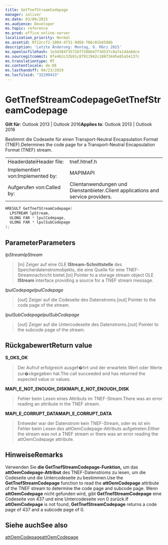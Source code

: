 ```yaml
---
title: GetTnefStreamCodepage
manager: soliver
ms.date: 03/09/2015
ms.audience: Developer
ms.topic: reference
ms.prod: office-online-server
localization_priority: Normal
ms.assetid: 0f22ccf2-1004-4731-9d68-f66c01b4588b
description: 'Letzte Änderung: Montag, 9. März 2015'
ms.openlocfilehash: 1e3d384f35726ff28bb47f3d537c8a7a1dda6dce
ms.sourcegitcommit: 8fe462c32b91c87911942c188f3445e85a54137c
ms.translationtype: MT
ms.contentlocale: de-DE
ms.lasthandoff: 04/23/2019
ms.locfileid: "32299433"
---
```

# <a name="gettnefstreamcodepage"></a><span data-ttu-id="822de-103">GetTnefStreamCodepage</span><span class="sxs-lookup"><span data-stu-id="822de-103">GetTnefStreamCodepage</span></span>

  
  
<span data-ttu-id="822de-104">**Gilt für**: Outlook 2013 | Outlook 2016</span><span class="sxs-lookup"><span data-stu-id="822de-104">**Applies to**: Outlook 2013 | Outlook 2016</span></span> 
  
<span data-ttu-id="822de-105">Bestimmt die Codeseite für einen Transport-Neutral Encapsulation Format (TNEF).</span><span class="sxs-lookup"><span data-stu-id="822de-105">Determines the code page for a Transport-Neutral Encapsulation Format (TNEF) stream.</span></span>
  
|||
|:-----|:-----|
|<span data-ttu-id="822de-106">Headerdatei</span><span class="sxs-lookup"><span data-stu-id="822de-106">Header file:</span></span>  <br/> |<span data-ttu-id="822de-107">tnef.h</span><span class="sxs-lookup"><span data-stu-id="822de-107">tnef.h</span></span>  <br/> |
|<span data-ttu-id="822de-108">Implementiert von:</span><span class="sxs-lookup"><span data-stu-id="822de-108">Implemented by:</span></span>  <br/> |<span data-ttu-id="822de-109">MAPI</span><span class="sxs-lookup"><span data-stu-id="822de-109">MAPI</span></span>  <br/> |
|<span data-ttu-id="822de-110">Aufgerufen von:</span><span class="sxs-lookup"><span data-stu-id="822de-110">Called by:</span></span>  <br/> |<span data-ttu-id="822de-111">Clientanwendungen und Dienstanbieter.</span><span class="sxs-lookup"><span data-stu-id="822de-111">Client applications and service providers.</span></span>  <br/> |
   
```cpp
HRESULT GetTnefStreamCodepage(
  LPSTREAM lpStream,
  ULONG FAR * lpulCodepage,
  ULONG FAR * lpulSubCodepage
);
```

## <a name="parameters"></a><span data-ttu-id="822de-112">Parameter</span><span class="sxs-lookup"><span data-stu-id="822de-112">Parameters</span></span>

 <span data-ttu-id="822de-113">_lpStream_</span><span class="sxs-lookup"><span data-stu-id="822de-113">_lpStream_</span></span>
  
> <span data-ttu-id="822de-114">[in] Zeiger auf eine OLE **IStream-Schnittstelle** des Speicherdatenstromobjekts, die eine Quelle für eine TNEF-Streamnachricht bietet.</span><span class="sxs-lookup"><span data-stu-id="822de-114">[in] Pointer to a storage stream object OLE **IStream** interface providing a source for a TNEF stream message.</span></span> 
    
 <span data-ttu-id="822de-115">_lpulCodepage_</span><span class="sxs-lookup"><span data-stu-id="822de-115">_lpulCodepage_</span></span>
  
> <span data-ttu-id="822de-116">[out] Zeiger auf die Codeseite des Datenstroms.</span><span class="sxs-lookup"><span data-stu-id="822de-116">[out] Pointer to the code page of the stream.</span></span>
    
 <span data-ttu-id="822de-117">_lpulSubCodepage_</span><span class="sxs-lookup"><span data-stu-id="822de-117">_lpulSubCodepage_</span></span>
  
> <span data-ttu-id="822de-118">[out] Zeiger auf die Untercodeseite des Datenstroms.</span><span class="sxs-lookup"><span data-stu-id="822de-118">[out] Pointer to the subcode page of the stream.</span></span>
    
## <a name="return-value"></a><span data-ttu-id="822de-119">Rückgabewert</span><span class="sxs-lookup"><span data-stu-id="822de-119">Return value</span></span>

 <span data-ttu-id="822de-120">**S_OK**</span><span class="sxs-lookup"><span data-stu-id="822de-120">**S_OK**</span></span>
  
> <span data-ttu-id="822de-121">Der Aufruf erfolgreich ausgef�hrt und der erwartete Wert oder Werte zur�ckgegeben hat.</span><span class="sxs-lookup"><span data-stu-id="822de-121">The call succeeded and has returned the expected value or values.</span></span>
    
 <span data-ttu-id="822de-122">**MAPI_E_NOT_ENOUGH_DISK**</span><span class="sxs-lookup"><span data-stu-id="822de-122">**MAPI_E_NOT_ENOUGH_DISK**</span></span>
  
> <span data-ttu-id="822de-123">Fehler beim Lesen eines Attributs im TNEF-Stream.</span><span class="sxs-lookup"><span data-stu-id="822de-123">There was an error reading an attribute in the TNEF stream.</span></span>
    
 <span data-ttu-id="822de-124">**MAPI_E_CORRUPT_DATA**</span><span class="sxs-lookup"><span data-stu-id="822de-124">**MAPI_E_CORRUPT_DATA**</span></span>
  
> <span data-ttu-id="822de-125">Entweder war der Datenstrom kein TNEF-Stream, oder es ist ein Fehler beim Lesen des attOemCodepage-Attributs aufgetreten.</span><span class="sxs-lookup"><span data-stu-id="822de-125">Either the stream was not a TNEF stream or there was an error reading the attOemCodepage attribute.</span></span>
    
## <a name="remarks"></a><span data-ttu-id="822de-126">Hinweise</span><span class="sxs-lookup"><span data-stu-id="822de-126">Remarks</span></span>

<span data-ttu-id="822de-127">Verwenden Sie **die GetTnefStreamCodepage-Funktion,** um das **attOemCodepage-Attribut** des TNEF-Datenstroms zu lesen, um die Codeseite und die Untercodeseite zu bestimmen.</span><span class="sxs-lookup"><span data-stu-id="822de-127">Use the **GetTnefStreamCodepage** function to read the **attOemCodepage** attribute of the TNEF stream to determine the code page and subcode page.</span></span> <span data-ttu-id="822de-128">Wenn **attOemCodepage** nicht gefunden wird, gibt **GetTnefStreamCodepage** eine Codeseite von 437 und eine Untercodeseite von 0 zurück.</span><span class="sxs-lookup"><span data-stu-id="822de-128">If **attOemCodepage** is not found, **GetTnefStreamCodepage** returns a code page of 437 and a subcode page of 0.</span></span> 
  
## <a name="see-also"></a><span data-ttu-id="822de-129">Siehe auch</span><span class="sxs-lookup"><span data-stu-id="822de-129">See also</span></span>



[<span data-ttu-id="822de-130">attOemCodepage</span><span class="sxs-lookup"><span data-stu-id="822de-130">attOemCodepage</span></span>](https://msdn.microsoft.com/library/ee158667%28EXCHG.80%29.aspx)

